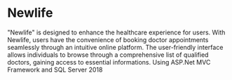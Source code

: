 # Newlife
"Newlife" is designed to enhance the healthcare experience for users. With Newlife, users have the convenience of booking doctor appointments seamlessly through an intuitive online platform. The user-friendly interface allows individuals to browse through a comprehensive list of qualified doctors, gaining access to essential informations.
Using ASP.Net MVC Framework and SQL Server 2018
